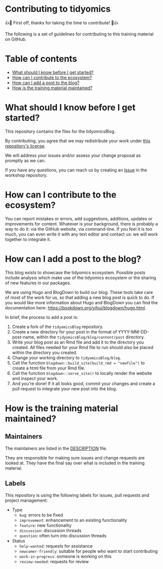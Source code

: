 Contributing to tidyomics
===

:+1::tada: First off, thanks for taking the time to contribute! :tada::+1:

The following is a set of guidelines for contributing to this training material on GitHub.

# Table of contents

- [What should I know before I get started?](#what-should-i-know-before-i-get-started)
- [How can I contribute to the ecosystem?](#how-can-i-contribute)
- [How can I add a post to the blog?](#how-do-i-add-new-content)
- [How is the training material maintained?](#how-is-the-training-material-maintained)

# What should I know before I get started?

This repository contains the files for the tidyomicsBlog.

By contributing, you agree that we may redistribute your work under [this repository's license](LICENSE.md).

We will address your issues and/or assess your change proposal as promptly as we can.

If you have any questions, you can reach us by creating an [Issue](https://github.com/tidyomics/tidyomicsBlog/issues/new/choose) in the workshop repository.

# How can I contribute to the ecosystem?

You can report mistakes or errors, add suggestions, additions, updates or improvements for content. Whatever is your background, there is probably a way to do it: via the GitHub website, via command-line. If you feel it is too much, you can even write it with any text editor and contact us: we will work together to integrate it.

# How can I add a post to the blog?

This blog exists to showcase the tidyomics ecosystem. Possible posts include analysis which make use of the tidyomics ecosystem or the sharing of new features in our packages. 

We are using Hugo and BlogDown to build our blog. These tools take care of most of the work for us, so that adding a new blog post is quick to do. If you would like more information about Hugo and BlogDown you can find the documentation here: https://bookdown.org/yihui/blogdown/hugo.html.

In brief, the process to add a post is:

1. Create a fork of the `tidyomicsBlog` repository.
2. Create a new directory for your post in the format of YYYY-MM-DD-post-name, within the `tidyomicsBlog/blog/content/post` directory. 
3. Write your blog post as an Rmd file and add it to the directory you created. All files needed for your Rmd file to run should also be placed within the directory you created.
4. Change your working directory to `tidyomicsBlog/blog`.
4. Call the function `blogdown::build_site(build_rmd = "newfile")` to create a html file from your Rmd file.
5. Call the function `blogdown::serve_site()` to locally render the website and inspect your work.
6. And you're done! If it all looks good, commit your changes and create a pull request to integrate your new post into the blog.

# How is the training material maintained?

## Maintainers

The maintainers are listed in the [DESCRIPTION](https://github.com/tidyomics/tidyomicsBlog/blob/master/DESCRIPTION) file.

They are responsible for making sure issues and change requests are looked at. They have the final say over what is included in the training material.

## Labels

This repository is using the following labels for issues, pull requests and project management:

- Type
    - `bug`: errors to be fixed
    - `improvement`: enhancement to an existing functionality
    - `feature`: new functionality
    - `discussion`: discussion threads
    - `question`: often turn into discussion threads
- Status
    - `help-wanted`: requests for assistance
    - `newcomer-friendly`: suitable for people who want to start contributing
    - `work-in-progress`: someone is working on this
    - `review-needed`: requests for review
